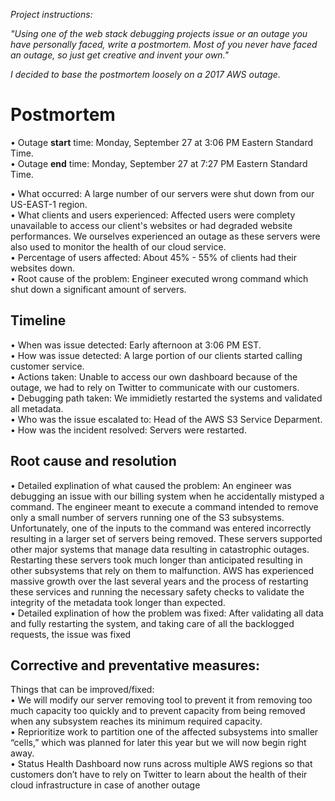 *Project instructions:*  
  
*"Using one of the web stack debugging projects issue*
*or an outage you have personally faced, write a postmortem. Most*
*of you never have faced an outage, so just get creative and invent your own."*
  
*I decided to base the postmortem loosely on a 2017 AWS outage.*  
  
# Postmortem  
  
• Outage **start** time: Monday, September 27 at 3:06 PM Eastern Standard Time.  
• Outage **end** time: Monday, September 27 at 7:27 PM Eastern Standard Time.   
    
• What occurred: A large number of our servers were shut down from our US-EAST-1 region.  
• What clients and users experienced: Affected users were complety unavailable to access our client's websites or had degraded website performances. We ourselves experienced an outage as these servers were also used to monitor the health of our cloud service.    
• Percentage of users affected: About 45% - 55% of clients had their websites down.  
• Root cause of the problem: Engineer executed wrong command which shut down a significant amount of servers.  
  
## Timeline  
• When was issue detected: Early afternoon at 3:06 PM EST.  
• How was issue detected: A large portion of our clients started calling customer service.  
• Actions taken: Unable to access our own dashboard because of the outage, we had to rely on Twitter to communicate with our customers.  
• Debugging path taken: We immidietly restarted the systems and validated all metadata.  
• Who was the issue escalated to: Head of the AWS S3 Service Deparment.   
• How was the incident resolved: Servers were restarted.    
  
## Root cause and resolution
• Detailed explination of what caused the problem: An engineer was debugging an issue with our billing system when he accidentally mistyped a command. The engineer meant to execute a command intended to remove only a small number of servers running one of the S3 subsystems. Unfortunately, one of the inputs to the command was entered incorrectly resulting in a larger set of servers being removed. These servers supported other major systems that manage data resulting in catastrophic outages. Restarting these servers took much longer than anticipated resulting in other subsystems that rely on them to malfunction. AWS has experienced massive growth over the last several years and the process of restarting these services and running the necessary safety checks to validate the integrity of the metadata took longer than expected.  
• Detailed explination of how the problem was fixed: After validating all data and fully restarting the system, and taking care of all the backlogged requests, the issue was fixed
  
## Corrective and preventative measures:  
Things that can be improved/fixed:  
•  We will modify our server removing tool to prevent it from removing too much capacity too quickly and to prevent capacity from being removed when any subsystem reaches its minimum required capacity.  
• Reprioritize work to partition one of the affected subsystems into smaller “cells,” which was planned for later this year but we will now begin right away.  
• Status Health Dashboard now runs across multiple AWS regions so that customers don’t have to rely on Twitter to learn about the health of their cloud infrastructure in case of another outage  
